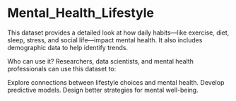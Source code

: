 # Mental_Health_Lifestyle
This dataset provides a detailed look at how daily habits—like exercise, diet, sleep, stress, and social life—impact mental health. It also includes demographic data to help identify trends.

Who can use it?
Researchers, data scientists, and mental health professionals can use this dataset to:

Explore connections between lifestyle choices and mental health.
Develop predictive models.
Design better strategies for mental well-being.
